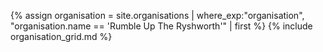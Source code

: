 {% assign organisation = site.organisations 
    | where_exp:"organisation", "organisation.name == 'Rumble Up The Ryshworth'"
    | first %}
{% include organisation_grid.md %}
